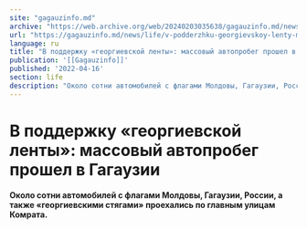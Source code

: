 ```yaml
---
site: "gagauzinfo.md"
archive: "https://web.archive.org/web/20240203035638/gagauzinfo.md/news/life/v-podderzhku-georgievskoy-lenty-massovyy-avtoprobeg-proshel-v-gagauzii"
url: "https://gagauzinfo.md/news/life/v-podderzhku-georgievskoy-lenty-massovyy-avtoprobeg-proshel-v-gagauzii"
language: ru
title: "В поддержку «георгиевской ленты»: массовый автопробег прошел в Гагаузии"
publication: '[[Gagauzinfo]]'
published: '2022-04-16'
section: life
description: "Около сотни автомобилей с флагами Молдовы, Гагаузии, России, а также «георгиевскими стягами» проехались по главным улицам Комрата."
---
```


# В поддержку «георгиевской ленты»: массовый автопробег прошел в Гагаузии

**Около сотни автомобилей с флагами Молдовы, Гагаузии, России, а также «георгиевскими стягами» проехались по главным улицам Комрата.**